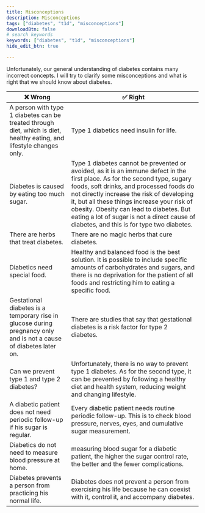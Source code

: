```yaml
---
title: Misconceptions
description: Misconceptions
tags: ["diabetes", "t1d", "misconceptions"]
downloadBtn: false
# search keywords
keywords: ["diabetes", "t1d", "misconceptions"]
hide_edit_btn: true

---
```


Unfortunately, our general understanding of diabetes contains many incorrect concepts. I will try to clarify some misconceptions and what is right that we should know about diabetes.

|❌ Wrong|✅ Right|
|---	|---	|
|A person with type 1 diabetes can be treated through diet, which is diet, healthy eating, and lifestyle changes only.|Type 1 diabetics need insulin for life.|
|Diabetes is caused by eating too much sugar.|Type 1 diabetes cannot be prevented or avoided, as it is an immune defect in the first place. As for the second type, sugary foods, soft drinks, and processed foods do not directly increase the risk of developing it, but all these things increase your risk of obesity. Obesity can lead to diabetes. But eating a lot of sugar is not a direct cause of diabetes, and this is for type two diabetes.|
|There are herbs that treat diabetes.|There are no magic herbs that cure diabetes.|
|Diabetics need special food.|Healthy and balanced food is the best solution. It is possible to include specific amounts of carbohydrates and sugars, and there is no deprivation for the patient of all foods and restricting him to eating a specific food.|
|Gestational diabetes is a temporary rise in glucose during pregnancy only and is not a cause of diabetes later on.|There are studies that say that gestational diabetes is a risk factor for type 2 diabetes.|
|Can we prevent type 1 and type 2 diabetes?|Unfortunately, there is no way to prevent type 1 diabetes. As for the second type, it can be prevented by following a healthy diet and health system, reducing weight and changing lifestyle.|
|A diabetic patient does not need periodic follow-up if his sugar is regular.|Every diabetic patient needs routine periodic follow-up. This is to check blood pressure, nerves, eyes, and cumulative sugar measurement.|
|Diabetics do not need to measure blood pressure at home.|measuring blood sugar for a diabetic patient, the higher the sugar control rate, the better and the fewer complications.|
|Diabetes prevents a person from practicing his normal life.|Diabetes does not prevent a person from exercising his life because he can coexist with it, control it, and accompany diabetes.|


